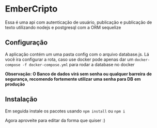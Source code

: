 # EmberCripto

Essa é uma api com autenticação de usuário, publicação e publicação
de texto utilizando nodejs e postgresql com a ORM sequelize 

## Configuração

A aplicação contém um uma pasta config com o arquivo database.js.
Lá você ira configurar a rota, caso use docker pode apenas dar um
`docker-compose -f docker-compose.yml` para rodar a database no docker

**Observação: O Banco de dados virá sem senha ou qualquer barreira** 
**de segurança, recomendo fortemente utilizar uma senha para DB**
**em produção**


## Instalação
Em seguida instale os pacotes usando
`npm install` ou `npm i`

Agora aproveite para editar da forma que quiser :)

